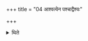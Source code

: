 +++
title = "04 आश्वत्येन पश्चाद्वैश्यः"

+++

<details><summary>थिते</summary>

आश्वत्येन पश्चाद्वैश्यः ४
</details>
